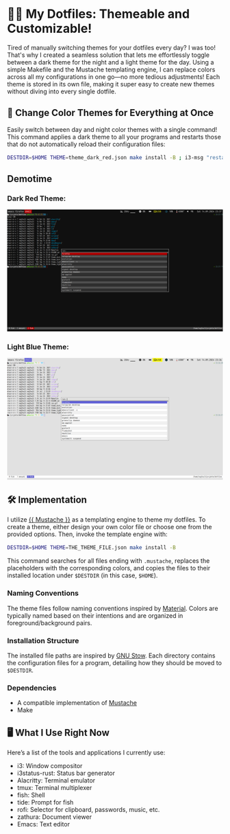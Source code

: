 # 🌙✨ My Dotfiles: Themeable and Customizable!
Tired of manually switching themes for your dotfiles every day? I was too! That's why I created a seamless solution that lets me effortlessly toggle between a dark theme for the night and a light theme for the day. Using a simple Makefile and the Mustache templating engine, I can replace colors across all my configurations in one go—no more tedious adjustments! Each theme is stored in its own file, making it super easy to create new themes without diving into every single dotfile.

## 🌈 Change Color Themes for Everything at Once
Easily switch between day and night color themes with a single command! This command applies a dark theme to all your programs and restarts those that do not automatically reload their configuration files:


```bash
DESTDIR=$HOME THEME=theme_dark_red.json make install -B ; i3-msg "restart"; tmux source-file ~/.tmux.conf; fish
```
## Demotime
### Dark Red Theme:
<img src="https://github.com/clemensmanert/dotfiles/blob/master/theme_dark_red.png" alt="dark demo" />

### Light Blue Theme:
<img src="https://github.com/clemensmanert/dotfiles/blob/master/theme_light_blue.png" alt="light demo" />

## 🛠️ Implementation
I utilize [{{ Mustache }}](http://mustache.github.io/) as a templating engine to theme my dotfiles. To create a theme, either design your own color file or choose one from the provided options. Then, invoke the template engine with:


```bash
DESTDIR=$HOME THEME=THE_THEME_FILE.json make install -B
```

This command searches for all files ending with `.mustache`, replaces the placeholders with the corresponding colors, and copies the files to their installed location under `$DESTDIR` (in this case, `$HOME`).
### Naming Conventions
The theme files follow naming conventions inspired by [Material](https://m3.material.io/). Colors are typically named based on their intentions and are organized in foreground/background pairs.
### Installation Structure
The installed file paths are inspired by [GNU Stow](https://www.gnu.org/software/stow/). Each directory contains the configuration files for a program, detailing how they should be moved to `$DESTDIR`.

### Dependencies
- A compatible implementation of [Mustache](http://mustache.github.io/) 
- Make

## 🖥️ What I Use Right Now
Here’s a list of the tools and applications I currently use:
- i3: Window compositor
- i3status-rust: Status bar generator
- Alacritty: Terminal emulator
- tmux: Terminal multiplexer
- fish: Shell
- tide: Prompt for fish
- rofi: Selector for clipboard, passwords, music, etc.
- zathura: Document viewer
- Emacs: Text editor
